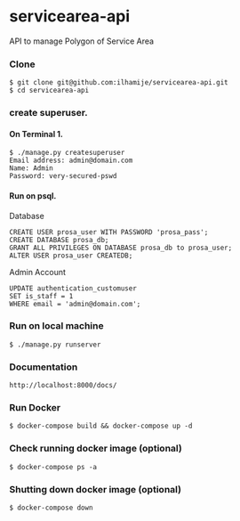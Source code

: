 # servicearea-api
API to manage Polygon of Service Area

### Clone
```
$ git clone git@github.com:ilhamije/servicearea-api.git
$ cd servicearea-api
```

### create superuser.  
#### On Terminal 1.  
```
$ ./manage.py createsuperuser  
Email address: admin@domain.com  
Name: Admin  
Password: very-secured-pswd  
```

#### Run on psql.  
Database  
```
CREATE USER prosa_user WITH PASSWORD 'prosa_pass';
CREATE DATABASE prosa_db;
GRANT ALL PRIVILEGES ON DATABASE prosa_db to prosa_user;
ALTER USER prosa_user CREATEDB;
```

Admin Account  
```
UPDATE authentication_customuser
SET is_staff = 1
WHERE email = 'admin@domain.com';
```

### Run on local machine
```
$ ./manage.py runserver
```

### Documentation
```
http://localhost:8000/docs/
```


### Run Docker

```
$ docker-compose build && docker-compose up -d
```

### Check running docker image (optional)

```
$ docker-compose ps -a
```

### Shutting down docker image (optional)

```
$ docker-compose down
```

